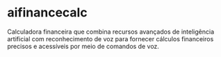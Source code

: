 # aifinancecalc
Calculadora financeira que combina recursos avançados de inteligência artificial com reconhecimento de voz para fornecer cálculos financeiros precisos e acessíveis por meio de comandos de voz. 
